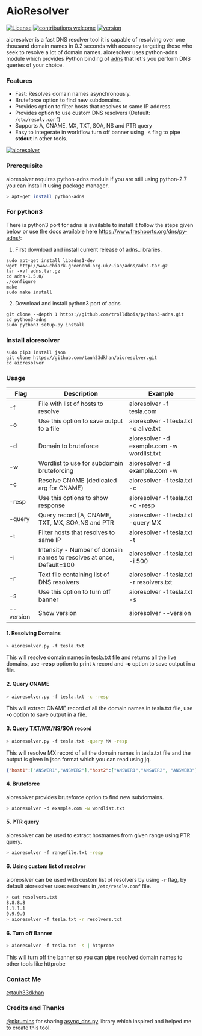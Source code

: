 # AioResolver
[![License](https://img.shields.io/badge/license-MIT-_red.svg)](https://opensource.org/licenses/MIT)
[![contributions welcome](https://img.shields.io/badge/contributions-welcome-brightgreen.svg?style=flat)](https://github.com/tauh33dkhan/aioresolver/issues)
[![version](https://img.shields.io/badge/version-v2.0-blue.svg?style=flat)](https://github.com/tauh33dkhan/aioresolver)

aioresolver is a fast DNS resolver tool it is capable of resolving over one thousand domain names in 0.2 seconds with accuracy targeting those who seek to resolve a lot of domain names. aioresolver uses python-adns module which provides Python binding of <a href="https://www.gnu.org/software/adns/">adns</a> that let's you perform DNS queries of your choice.

### Features

- Fast: Resolves domain names asynchronously.
- Bruteforce option to find new subdomains.
- Provides option to filter hosts that resolves to same IP address.
- Provides option to use custom DNS resolvers (Default: `/etc/resolv.conf`)
- Supports A, CNAME, MX, TXT, SOA, NS and PTR query
- Easy to integerate in workflow turn off banner using `-s` flag to pipe **stdout** in other tools.


<a href="https://ibb.co/S3j90XR"><img src="https://i.ibb.co/71f6VJ2/aioresolver.png" alt="aioresolver" border="0"></a>


### Prerequisite

aioresolver requires python-adns module if you are still using python-2.7 you can install it using package manager.

```bash
> apt-get install python-adns
```
### For python3

There is python3 port for adns is available to install it follow the steps given below or use the docs available here https://www.freshports.org/dns/py-adns/:

1. First download and install current release of adns_libraries.
```
sudo apt-get install libadns1-dev
wget http://www.chiark.greenend.org.uk/~ian/adns/adns.tar.gz
tar -xvf adns.tar.gz
cd adns-1.5.0/
./configure
make
sudo make install
```
2. Download and install python3 port of adns
```
git clone --depth 1 https://github.com/trolldbois/python3-adns.git
cd python3-adns
sudo python3 setup.py install
```

### Install aioresolver
```
sudo pip3 install json
git clone https://github.com/tauh33dkhan/aioresolver.git
cd aioresolver
```


### Usage


| Flag       | Description                                                | Example                              |
|------------|------------------------------------------------------------|--------------------------------------|
| -f         | File with list of hosts to resolve                         | aioresolver -f tesla.com   |
| -o | Use this option to save output to a file                  | aioresolver -f tesla.txt -o alive.txt          |
| -d         | Domain to bruteforce                  |  aioresolver -d example.com -w wordlist.txt     |
| -w        | Wordlist to use for subdomain bruteforcing                                | aioresolver -d example.com -w                      |
| -c       | Resolve CNAME (dedicated arg for CNAME)                                                | aioresolver -f tesla.txt -c                           |
| -resp       | Use this options to show response                                      | aioresolver -f tesla.txt -c -resp                              |
| -query       | Query record [A, CNAME, TXT, MX, SOA,NS and PTR                                                | aioresolver -f tesla.txt -query MX                            |
| -t       | Filter hosts that resolves to same IP                                               | aioresolver -f tesla.txt -t                              |
| -i    | Intensity - Number of domain names to resolves at once, Default=100                          | aioresolver -f tesla.txt -i 500        |
| -r    | Text file containing list of DNS resolvers | aioresolver -f tesla.txt -r resolvers.txt|
| -s   | Use this option to turn off banner                                       | aioresolver -f tesla.txt -s  |
| --version       | Show version                                                | aioresolver --version                              |


#### 1. Resolving Domains

```bash
> aioresolver.py -f tesla.txt   
```
This will resolve domain names in tesla.txt file and returns all the live domains, use <b>-resp</b> option to print `A` record and <b>-o</b> option to save output in a file.


#### 2. Query CNAME

```bash
> aioresolver.py -f tesla.txt -c -resp
```
This will extract CNAME record of all the domain names in tesla.txt file, use <b>-o</b> option to save output in a file.

#### 3. Query TXT/MX/NS/SOA record
```bash
> aioresolver.py -f tesla.txt -query MX -resp
```
This will resolve MX record of all the domain names in tesla.txt file and the output is given in json format which you can read using jq.
```json
{"host1":["ANSWER1","ANSWER2"],"host2":["ANSWER1","ANSWER2", "ANSWER3"]}
```
#### 4. Bruteforce

aioresolver provides bruteforce option to find new subdomains.

```bash
> aioresolver -d example.com -w wordlist.txt
```

#### 5. PTR query

aioresolver can be used to extract hostnames from given range using PTR query.
```bash
> aioresolver -f rangefile.txt -resp
```

#### 6. Using custom list of resolver

aioreoslver can be used with custom list of resolvers by using `-r` flag, by default aioresolver uses resolvers in `/etc/resolv.conf` file.
```bash
> cat resolvers.txt
8.8.8.8
1.1.1.1
9.9.9.9
> aioresolver -f tesla.txt -r resolvers.txt
```

#### 6. Turn off Banner

```bash
> aioresolver -f tesla.txt -s | httprobe
```

This will turn off the banner so you can pipe resolved domain names to other tools like httprobe


### Contact Me

<a href="https://twitter.com/tauh33dkhan/">@tauh33dkhan</a> 

### Credits and Thanks
<a href="https://twitter.com/pkrumins/">@pkrumins</a> for sharing <a href="https://github.com/pkrumins/adns/blob/master/async_dns.py">async_dns.py</a> library which inspired and helped me to create this tool.
